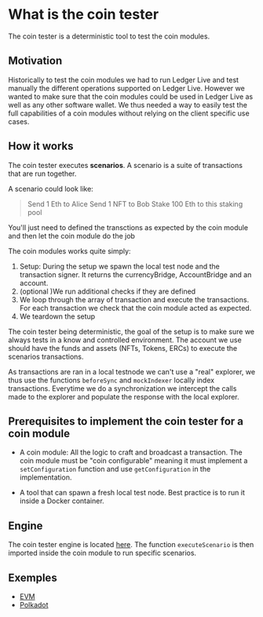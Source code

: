 # What is the coin tester

The coin tester is a deterministic tool to test the coin modules.

## Motivation

Historically to test the coin modules we had to run Ledger Live and test manually the different operations supported on Ledger Live. However we wanted to make sure that the coin modules could be used in Ledger Live as well as any other software wallet. We thus needed a way to easily test the full capabilities of a coin modules without relying on the client specific use cases.

## How it works

The coin tester executes **scenarios**. A scenario is a suite of transactions that are run together.

A scenario could look like:

> Send 1 Eth to Alice
> Send 1 NFT to Bob
> Stake 100 Eth to this staking pool 

You'll just need to defined the transctions as expected by the coin module and then let the coin module do the job

The coin modules works quite simply:

1. Setup: During the setup we spawn the local test node and the transaction signer. It returns the currencyBridge, AccountBridge and an account.
2. (optional )We run additional checks if they are defined
3. We loop through the array of transaction and execute the transactions. For each transaction we check that the coin module acted as expected.
4. We teardown the setup

The coin tester being deterministic, the goal of the setup is to make sure we always tests in a know and controlled environment. The account we use should have the funds and assets (NFTs, Tokens, ERCs) to execute the scenarios transactions.

As transactions are ran in a local testnode we can't use a "real" explorer, we thus use the functions `beforeSync` and `mockIndexer` locally index transactions.
Everytime we do a synchronization we intercept the calls made to the explorer and populate the response with the local explorer.

## Prerequisites to implement the coin tester for a coin module

- A coin module: All the logic to craft and broadcast a transaction. The coin module must be "coin configurable" meaning it must implement a `setConfiguration` function and use `getConfiguration` in the implementation.

- A tool that can spawn a fresh local test node. Best practice is to run it inside a Docker container.


## Engine

The coin tester engine is located [here](https://github.com/LedgerHQ/ledger-live/blob/develop/libs/coin-tester/src/main.ts). The function `executeScenario` is then imported inside the coin module to run specific scenarios.

## Exemples

- [EVM](https://github.com/LedgerHQ/ledger-live/tree/develop/libs/coin-modules/coin-evm/src/__tests__/coin-tester)
- [Polkadot](https://github.com/LedgerHQ/ledger-live/tree/develop/libs/coin-modules/coin-polkadot/src/test/coin-tester)
